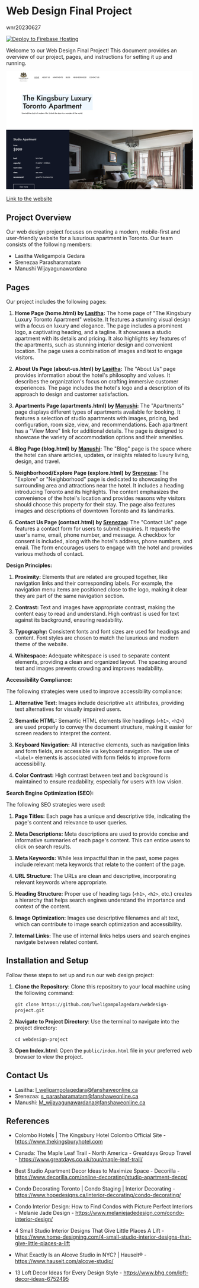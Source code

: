 # Web Design Final Project
wnr20230627

[![Deploy to Firebase Hosting](https://github.com/lweligampolagedara/webdesign-project/actions/workflows/firebase-hosting-merge.yml/badge.svg)](https://github.com/lweligampolagedara/webdesign-project/actions/workflows/firebase-hosting-merge.yml)


Welcome to our Web Design Final Project! This document provides an overview of our project, pages, and instructions for setting it up and running.

![Home page](Sample.png)

[Link to the website](https://kingsbury-toronto-website.web.app)

## Project Overview

Our web design project focuses on creating a modern, mobile-first and user-friendly website for a luxurious apartment in Toronto. Our team consists of the following members:

- Lasitha Weligampola Gedara
- Srenezaa Parasharamatam
- Manushi Wijayagunawardana

## Pages

Our project includes the following pages:

1. **Home Page (home.html) by [Lasitha](mailto:l_weligampolagedara@fanshaweonline.ca):**
   The home page of "The Kingsbury Luxury Toronto Apartment" website. It features a stunning visual design with a focus on luxury and elegance. The page includes a prominent logo, a captivating heading, and a tagline. It showcases a studio apartment with its details and pricing. It also highlights key features of the apartments, such as stunning interior design and convenient location. The page uses a combination of images and text to engage visitors.

2. **About Us Page (about-us.html) by [Lasitha](mailto:l_weligampolagedara@fanshaweonline.ca):**
   The "About Us" page provides information about the hotel's philosophy and values. It describes the organization's focus on crafting immersive customer experiences. The page includes the hotel's logo and a description of its approach to design and customer satisfaction.

3. **Apartments Page (apartments.html) by [Manushi](mailto:M_wijayagunawardana@fanshaweonline.ca):**
   The "Apartments" page displays different types of apartments available for booking. It features a selection of studio apartments with images, pricing, bed configuration, room size, view, and recommendations. Each apartment has a "View More" link for additional details. The page is designed to showcase the variety of accommodation options and their amenities.

4. **Blog Page (blog.html)  by [Manushi](mailto:M_wijayagunawardana@fanshaweonline.ca):**
   The "Blog" page is the space where the hotel can share articles, updates, or insights related to luxury living, design, and travel. 

5. **Neighborhood/Explore Page (explore.html) by [Srenezaa](mailto:s_parasharamatam@fanshaweonline.ca):**
   The "Explore" or "Neighborhood" page is dedicated to showcasing the surrounding area and attractions near the hotel. It includes a heading introducing Toronto and its highlights. The content emphasizes the convenience of the hotel's location and provides reasons why visitors should choose this property for their stay. The page also features images and descriptions of downtown Toronto and its landmarks.

6. **Contact Us Page (contact.html) by [Srenezaa](mailto:s_parasharamatam@fanshaweonline.ca):**
   The "Contact Us" page features a contact form for users to submit inquiries. It requests the user's name, email, phone number, and message. A checkbox for consent is included, along with the hotel's address, phone numbers, and email. The form encourages users to engage with the hotel and provides various methods of contact.

**Design Principles:**

1. **Proximity:** Elements that are related are grouped together, like navigation links and their corresponding labels. For example, the navigation menu items are positioned close to the logo, making it clear they are part of the same navigation section.

2. **Contrast:** Text and images have appropriate contrast, making the content easy to read and understand. High contrast is used for text against its background, ensuring readability.

3. **Typography:** Consistent fonts and font sizes are used for headings and content. Font styles are chosen to match the luxurious and modern theme of the website.

4. **Whitespace:** Adequate whitespace is used to separate content elements, providing a clean and organized layout. The spacing around text and images prevents crowding and improves readability.

**Accessibility Compliance:**

The following strategies were used to improve accessibility compliance:

1. **Alternative Text:** Images include descriptive `alt` attributes, providing text alternatives for visually impaired users.

2. **Semantic HTML:** Semantic HTML elements like headings (`<h1>`, `<h2>`) are used properly to convey the document structure, making it easier for screen readers to interpret the content.

3. **Keyboard Navigation:** All interactive elements, such as navigation links and form fields, are accessible via keyboard navigation. The use of `<label>` elements is associated with form fields to improve form accessibility.

4. **Color Contrast:** High contrast between text and background is maintained to ensure readability, especially for users with low vision.

**Search Engine Optimization (SEO):**

The following SEO strategies were used:

1. **Page Titles:** Each page has a unique and descriptive title, indicating the page's content and relevance to user queries.

2. **Meta Descriptions:** Meta descriptions are used to provide concise and informative summaries of each page's content. This can entice users to click on search results.

3. **Meta Keywords:** While less impactful than in the past, some pages include relevant meta keywords that relate to the content of the page.

4. **URL Structure:** The URLs are clean and descriptive, incorporating relevant keywords where appropriate.

5. **Heading Structure:** Proper use of heading tags (`<h1>`, `<h2>`, etc.) creates a hierarchy that helps search engines understand the importance and context of the content.

6. **Image Optimization:** Images use descriptive filenames and alt text, which can contribute to image search optimization and accessibility.

7. **Internal Links:** The use of internal links helps users and search engines navigate between related content.

## Installation and Setup

Follow these steps to set up and run our web design project:

1. **Clone the Repository**: Clone this repository to your local machine using the following command:
   
   ```
   git clone https://github.com/lweligampolagedara/webdesign-project.git
   ```

2. **Navigate to Project Directory**: Use the terminal to navigate into the project directory:

   ```
   cd webdesign-project
   ```

3. **Open Index.html**: Open the `public/index.html` file in your preferred web browser to view the project.

## Contact Us

- Lasitha: l_weligampolagedara@fanshaweonline.ca
- Srenezaa: s_parasharamatam@fanshaweonline.ca
- Manushi: M_wijayagunawardana@fanshaweonline.ca

## References

- Colombo Hotels | The Kingsbury Hotel Colombo Official Site - https://www.thekingsburyhotel.com

- Canada: The Maple Leaf Trail - North America - Greatdays Group Travel - https://www.greatdays.co.uk/tour/maple-leaf-trail/

- Best Studio Apartment Decor Ideas to Maximize Space - Decorilla - https://www.decorilla.com/online-decorating/studio-apartment-decor/

- Condo Decorating Toronto | Condo Staging | Interior Decorating - https://www.hopedesigns.ca/interior-decorating/condo-decorating/

- Condo Interior Design: How to Find Condos with Picture Perfect Interiors - Melanie Jade Design - https://www.melaniejadedesign.com/condo-interior-design/

- 4 Small Studio Interior Designs That Give Little Places A Lift - https://www.home-designing.com/4-small-studio-interior-designs-that-give-little-places-a-lift

- What Exactly Is an Alcove Studio in NYC? | Hauseit® - https://www.hauseit.com/alcove-studio/

- 13 Loft Decor Ideas for Every Design Style - https://www.bhg.com/loft-decor-ideas-6752495
